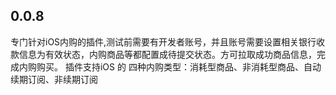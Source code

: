 ## 0.0.8

专门针对iOS内购的插件,测试前需要有开发者账号，并且账号需要设置相关银行收款信息为有效状态，内购商品等都配置成待提交状态。方可拉取成功商品信息，完成内购购买。
插件支持iOS 的 四种内购类型：消耗型商品、非消耗型商品、自动续期订阅、非续期订阅
